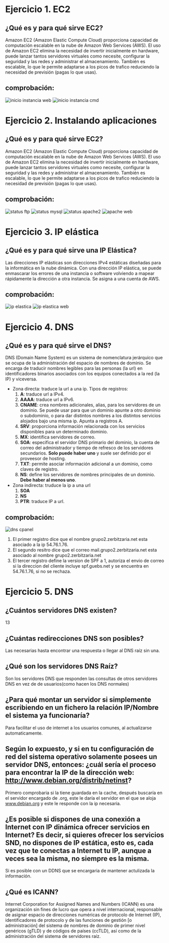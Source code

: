 # Ejercicio 1. EC2
## ¿Qué es y para qué sirve EC2?
Amazon EC2 (Amazon Elastic Compute Cloud) proporciona capacidad de computación escalable en la nube de Amazon Web Services (AWS). El uso de Amazon EC2 elimina la necesidad de invertir inicialmente en hardware, puede lanzar tantos servidores virtuales como necesite, configurar la seguridad y las redes y administrar el almacenamiento. También es escalable, lo que le permite adaptarse a los picos de trafico reduciendo la necesidad de previsión (pagas lo que usas).

## comprobación:
![inicio instancia web](https://raw.githubusercontent.com/sergio9929/ejercicios-dweb/main/img/inicio_instancia_web.png?token=AHC74HJEM5GJB5V2PHWVUAC77WXDI)
![inicio instancia cmd](https://raw.githubusercontent.com/sergio9929/ejercicios-dweb/main/img/inicio_instancia_cmd.png?token=AHC74HIAZH25IRPRX6XYDPC77WW6C)

# Ejercicio 2. Instalando aplicaciones
## ¿Qué es y para qué sirve EC2?
Amazon EC2 (Amazon Elastic Compute Cloud) proporciona capacidad de computación escalable en la nube de Amazon Web Services (AWS). El uso de Amazon EC2 elimina la necesidad de invertir inicialmente en hardware, puede lanzar tantos servidores virtuales como necesite, configurar la seguridad y las redes y administrar el almacenamiento. También es escalable, lo que le permite adaptarse a los picos de trafico reduciendo la necesidad de previsión (pagas lo que usas).

## comprobación:
![status ftp](https://raw.githubusercontent.com/sergio9929/ejercicios-dweb/main/img/status_ftp.png?token=AHC74HOUX5QBFZR55YSLACS77WXGE)
![status mysql](https://raw.githubusercontent.com/sergio9929/ejercicios-dweb/main/img/status_mysql.png?token=AHC74HNWF6ZWDPZKSRIFQUC77WXHY)
![status apache2](https://raw.githubusercontent.com/sergio9929/ejercicios-dweb/main/img/status_apache2.png?token=AHC74HIADAKE7WGS4WMXRNK77WXJC)
![apache web](https://raw.githubusercontent.com/sergio9929/ejercicios-dweb/main/img/apache_web.png?token=AHC74HJSGAUUGVQZZVNBNYK77WXKE)

# Ejercicio 3. IP elástica
## ¿Qué es y para qué sirve una IP Elástica?
Las direcciones IP elásticas son direcciones IPv4 estáticas diseñadas para la informática en la nube dinámica. Con una dirección IP elástica, se puede enmascarar los errores de una instancia o software volviendo a mapear rápidamente la dirección a otra instancia. Se asigna a una cuenta de AWS.

## comprobación:
![ip elastica](https://raw.githubusercontent.com/sergio9929/ejercicios-dweb/main/img/ip_elastica.png?token=AHC74HPPEBXQFSJ57ZXWC4277WXLM)
![ip elastica web](https://raw.githubusercontent.com/sergio9929/ejercicios-dweb/main/img/ip_elastica_web.png?token=AHC74HPK4STY6YJDEMMJLSC77WXNM)

# Ejercicio 4. DNS
## ¿Qué es y para qué sirve el DNS?
DNS (Domain Name System) es un sistema de nomenclatura jerárquico que se ocupa de la administración del espacio de nombres de dominio. Se encarga de traducir nombres legibles para las personas (la url) en identificadores binarios asociados con los equipos conectados a la red (la IP) y viceversa.
* Zona directa: traduce la url a una ip. Tipos de registros:
    1. **A**: traduce url a IPv4.
    1. **AAAA**: traduce url a IPv6.
    1. **CNAME**: crea nombres adicionales, alias, para los servidores de un dominio. Se puede usar para que un dominio apunte a otro dominio o subdominio, o para dar distintos nombres a los distintos servicios alojados bajo una misma ip. Apunta a registros A.
    1. **SRV**: proporciona información relacionada con los servicios disponibles para un determinado dominio.
    1. **MX**: identifica servidores de correo.
    1. **SOA**: especifica el servidor DNS primario del dominio, la cuenta de correo del administrador y tiempo de refresco de los servidores secundarios. **Solo puede haber uno** y suele ser definido por el proveesor de hosting.
    1. **TXT**: permite asociar información adicional a un dominio, como claves de registro.
    1. **NS**: define los servidores de nombres principales de un dominio. **Debe haber al menos uno**.
* Zona indirecta: truduce la ip a una url
    1. **SOA**
    1. **NS**
    1. **PTR**: traduce IP a url.

## comprobación:
![dns cpanel](https://raw.githubusercontent.com/sergio9929/ejercicios-dweb/main/img/dns_cpanel.png?token=AHC74HIXIE6JMOQOZMM7J4S77WXPW)
1. El primer registro dice que el nombre grupo2.zerbitzaria.net esta asociado a la ip 54.76.1.76.
1. El segundo resitro dice que el correo mail.grupo2.zerbitzaria.net esta asociado al nombre grupo2.zerbitzaria.net
1. El tercer registro define la version de SPF a 1, autoriza el envio de correo si la direccion del cliente incluye spf.guebs.net y se encuentra en 54.76.1.76, si no se rechaza.

# Ejercicio 5. DNS
## ¿Cuántos servidores DNS existen?
13

## ¿Cuántas redirecciones DNS son posibles?
Las necesarias hasta encontrar una respuesta o llegar al DNS raíz sin una.

## ¿Qué son los servidores DNS Raíz?
Son los servidores DNS que responden las consultas de otros servidores DNS en vez de de usuarios(como hacen los DNS normales)

## ¿Para qué montar un servidor si simplemente escribiendo en un fichero la relación IP/Nombre el sistema ya funcionaría?
Para facilitar el uso de internet a los usuarios comunes, al actualizarse automaticamente.

## Según lo expuesto, y si en tu configuración de red del sistema operativo solamente posees un servidor DNS, entonces: ¿cuál sería el proceso para encontrar la IP de la dirección web: http://www.debian.org/distrib/netinst?
Primero comprobaria si la tiene guardada en la cache, después buscaría en el servidor encargado de .org, este le daría el servidor en el que se aloja www.debian.org y este le responde con la ip necesaria.

## ¿Es posible si dispones de una conexión a Internet con IP dinámica ofrecer servicios en Internet? Es decir, si quieres ofrecer los servicios SND, no dispones de IP estática, esto es, cada vez que te conectas a Internet tu IP, aunque a veces sea la misma, no siempre es la misma. 
Si es posible con un DDNS que se encargaria de mantener actulizada la información.

## ¿Qué es ICANN?
Internet Corporation for Assigned Names and Numbers (ICANN) es una organización sin fines de lucro que opera a nivel internacional, responsable de asignar espacio de direcciones numéricas de protocolo de Internet (IP), identificadores de protocolo y de las funciones de gestión [o administración] del sistema de nombres de dominio de primer nivel genéricos (gTLD) y de códigos de países (ccTLD), así como de la administración del sistema de servidores raíz.